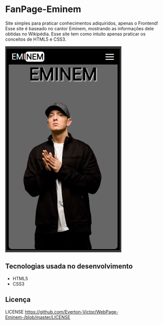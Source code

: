 # FanPage-Eminem
Site simples para praticar conhecimentos adiquiridos, apenas o Frontend! 
Esse site é baseado no cantor Eminem, mostrando as informações dele obtidas no Wikipédia.
Esse site tem como intuito apenas praticar os conceitos de HTML5 e CSS3.

![](https://github.com/Everton-Victor/FanPage-Eminem/blob/main/views/img/eminemrREADME.PNG)


## Tecnologias usada no desenvolvimento
- HTML5
- CSS3

## Licença
LICENSE
https://github.com/Everton-Victor/WebPage-Eminem-/blob/master/LICENSE
